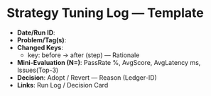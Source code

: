 # Strategy Tuning Log — Template
- **Date/Run ID**:  
- **Problem/Tag(s)**:  
- **Changed Keys**:  
  - key: before → after (step) — Rationale  
- **Mini-Evaluation (N=)**: PassRate %, AvgScore, AvgLatency ms, Issues(Top-3)  
- **Decision**: Adopt / Revert — Reason (Ledger-ID)  
- **Links**: Run Log / Decision Card
